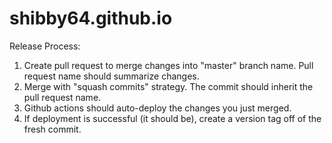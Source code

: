 # shibby64.github.io

Release Process:

1. Create pull request to merge changes into "master" branch name. Pull request name should summarize changes.
2. Merge with "squash commits" strategy. The commit should inherit the pull request name.
3. Github actions should auto-deploy the changes you just merged.
4. If deployment is successful (it should be), create a version tag off of the fresh commit.
